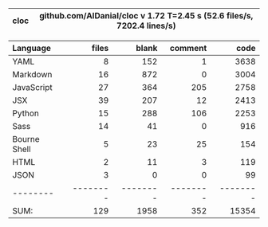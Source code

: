 cloc|github.com/AlDanial/cloc v 1.72  T=2.45 s (52.6 files/s, 7202.4 lines/s)
--- | ---

Language|files|blank|comment|code
:-------|-------:|-------:|-------:|-------:
YAML|8|152|1|3638
Markdown|16|872|0|3004
JavaScript|27|364|205|2758
JSX|39|207|12|2413
Python|15|288|106|2253
Sass|14|41|0|916
Bourne Shell|5|23|25|154
HTML|2|11|3|119
JSON|3|0|0|99
--------|--------|--------|--------|--------
SUM:|129|1958|352|15354
